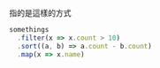指的是這樣的方式
```js
somethings
  .filter(x => x.count > 10)
  .sort((a, b) => a.count - b.count)
  .map(x => x.name)
```
